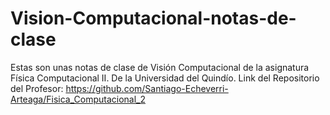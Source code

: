 # Vision-Computacional-notas-de-clase
Estas son unas notas de clase de Visión Computacional de la asignatura Física Computacional II. De la Universidad del Quindío.
Link del Repositorio del Profesor: https://github.com/Santiago-Echeverri-Arteaga/Fisica_Computacional_2
